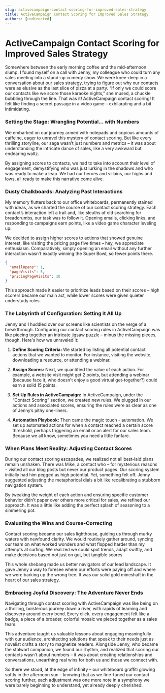 ```yaml
---
slug: activecampaign-contact-scoring-for-improved-sales-strategy
title: ActiveCampaign Contact Scoring for Improved Sales Strategy
authors: [undirected]
---
```



# ActiveCampaign Contact Scoring for Improved Sales Strategy

Somewhere between the early morning coffee and the mid-afternoon slump, I found myself on a call with Jenny, my colleague who could turn any sales meeting into a stand-up comedy show. We were knee-deep in a conversation about our sales strategy, trying to figure out why our contacts were as elusive as the last slice of pizza at a party. “If only we could score our contacts like we score those karaoke nights,” she mused, a chuckle bubbling through the line. That was it! ActiveCampaign contact scoring! It felt like finding a secret passage in a video game – exhilarating and a bit intimidating.

### Setting the Stage: Wrangling Potential... with Numbers

We embarked on our journey armed with notepads and copious amounts of caffeine, eager to unravel this mystery of contact scoring. But like every thrilling storyline, our saga wasn’t just numbers and metrics – it was about understanding the intricate dance of sales, like a very awkward but endearing waltz.

By assigning scores to contacts, we had to take into account their level of engagement, demystifying who was just lurking in the shadows and who was ready to make a leap. We had our heroes and villains, our highs and lows, all ready to make this narrative come alive. 

### Dusty Chalkboards: Analyzing Past Interactions

My memory flutters back to our office whiteboards, permanently stained with ideas, as we charted the course of our contact scoring strategy. Each contact’s interaction left a trail and, like sleuths of old searching for breadcrumbs, our task was to follow it. Opening emails, clicking links, and responding to campaigns earn points, like a video game character leveling up.

We decided to assign higher scores to actions that showed genuine interest, like visiting the pricing page five times – hey, we appreciate enthusiasm. Comparatively, simply opening an email without any further interaction wasn't exactly winning the Super Bowl, so fewer points there.

```json
{
  "emailOpens": 1,
  "pageVisits": 5,
  "pricingPageVisits": 10
}
```

This approach made it easier to prioritize leads based on their scores – high scorers became our main act, while lower scores were given quieter understudy roles.

### The Labyrinth of Configuration: Setting It All Up

Jenny and I huddled over our screens like scientists on the verge of a breakthrough. Configuring our contact scoring rules in ActiveCampaign was like piecing together an intricate jigsaw puzzle – minus the missing pieces, though. Here's how we unraveled it:

1. **Define Scoring Criteria:** We started by listing all potential contact actions that we wanted to monitor. For instance, visiting the website, downloading a resource, or attending a webinar. 
   
2. **Assign Scores:** Next, we quantified the value of each action. For example, a website visit might get 2 points, but attending a webinar (because face it, who doesn't enjoy a good virtual get-together?) could earn a solid 15 points.

3. **Set Up Rules in ActiveCampaign:** In ActiveCampaign, under the “Contact Scoring” section, we created new rules. We plugged in our actions and associated scores, ensuring the rules were as clear as one of Jenny’s pithy one-liners.

4. **Automation Playbook:** Then came the magic touch - automation. We set up automated actions for when a contact reached a certain score threshold, perhaps triggering an email or an alert for our sales team. Because we all know, sometimes you need a little fanfare.

### When Plans Meet Reality: Adjusting Contact Scores

During our contact scoring escapades, we realized not all best-laid plans remain unshaken. There was Mike, a contact who – for mysterious reasons – visited all our blog posts but never our product pages. Our scoring system initially had him pegged as high potential. Yet, something felt off. Jenny suggested adjusting the metaphorical dials a bit like recalibrating a stubborn navigation system.

By tweaking the weight of each action and ensuring specific customer behavior didn't paper over others more critical for sales, we refined our approach. It was a little like adding the perfect splash of seasoning to a simmering pot.

### Evaluating the Wins and Course-Correcting

Contact scoring became our sales lighthouse, guiding us through murky waters with newfound clarity. We would routinely gather around, syncing our team on what worked wonders and what flopped harder than my attempts at surfing. We realized we could spot trends, adapt swiftly, and make decisions based not just on gut, but tangible scores.

This whole shebang made us better navigators of our lead landscape. It gave Jenny a way to foresee where our efforts were paying off and where we were barking up the wrong tree. It was our solid gold mineshaft in the heart of our sales strategy.

### Embracing Joyful Discovery: The Adventure Never Ends

Navigating through contact scoring with ActiveCampaign was like being on a thrilling, boisterous journey down a river, with rapids of learning and discovery around every bend. Every click, every engagement felt like a badge, a piece of a broader, colorful mosaic we pieced together as a sales team. 

This adventure taught us valuable lessons about engaging meaningfully with our audience, architecting solutions that speak to their needs just as novelist crafts a story to magnetize readers. Alongside Jenny, who became the stalwart companion, we found our rhythm, and realized that scoring our contacts wasn't about numbers – it was about creating relationships and conversations, unearthing real wins for both us and those we connect with.

So there we stood, at the edge of infinity – our whiteboard graffiti glowing softly in the afternoon sun – knowing that as we fine-tuned our contact scoring further, each adjustment was one more note in a symphony we were barely beginning to understand, yet already deeply cherished.